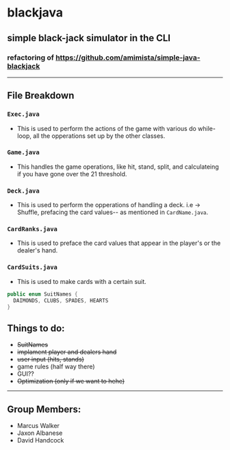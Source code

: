 # blackjava
## simple black-jack simulator in the CLI
### refactoring of https://github.com/amimista/simple-java-blackjack
---
## File Breakdown
### `Exec.java`
- This is used to perform the actions of the game with various do while-loop, all the opperations set up by the other classes.

### `Game.java`
- This handles the game operations, like hit, stand, split, and calculateing if you have gone over the 21 threshold.

### `Deck.java`
- This is used to perform the opperations of handling a deck. i.e -> Shuffle, prefacing the card values-- as mentioned in `CardName.java`.

### `CardRanks.java`
- This is used to preface the card values that appear in the player's or the dealer's hand.

### `CardSuits.java`
- This is used to make cards with a certain suit.
<!-- SuitNames preview -->
```java
public enum SuitNames {
  DAIMONDS, CLUBS, SPADES, HEARTS
}
```

## Things to do:
- ~~SuitNames~~
- ~~implament player and dealers hand~~
- ~~user input (hits, stands)~~
- game rules (half way there)
- GUI??
- ~~Optimization (only if we want to hehe)~~

---
## Group Members:
- Marcus Walker
- Jaxon Albanese
- David Handcock
